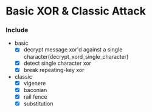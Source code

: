 # Basic XOR & Classic Attack

### Include

- basic
  - [x] decrypt message xor'd against a single character(decrypt_xord_single_character)
  - [x] detect single character xor
  - [x] break repeating-key xor

- classic
  - [x] vigenere
  - [x] baconian
  - [x] rail fence
  - [x] substitution